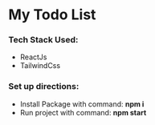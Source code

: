 <h1>My Todo List</h1>

<h3>Tech Stack Used:</h3>
<ul>
  <li>ReactJs</li>
  <li>TailwindCss</li>
</ul>
<h3>Set up directions:</h3>
<ul>
  <li>Install Package with command: <strong>npm i</strong></li>
<li>Run project with command: <strong>npm start</strong></li>
</ul>
